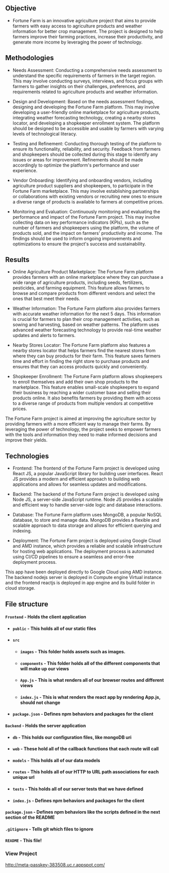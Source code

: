 ## Objective

- Fortune Farm is an innovative agriculture project that aims to provide farmers with easy access to agriculture products and weather information for better crop management. The project is designed to help farmers improve their farming practices, increase their productivity, and generate more income by leveraging the power of technology.

## Methodologies

- Needs Assessment: Conducting a comprehensive needs assessment to understand the specific requirements of farmers in the target region. This may involve conducting surveys, interviews, and focus groups with farmers to gather insights on their challenges, preferences, and requirements related to agriculture products and weather information.

- Design and Development: Based on the needs assessment findings, designing and developing the Fortune Farm platform. This may involve developing a user-friendly online marketplace for agriculture products, integrating weather forecasting technology, creating a nearby stores locator, and developing a shopkeeper enrollment system. The platform should be designed to be accessible and usable by farmers with varying levels of technological literacy.

- Testing and Refinement: Conducting thorough testing of the platform to ensure its functionality, reliability, and security. Feedback from farmers and shopkeepers should be collected during this stage to identify any issues or areas for improvement. Refinements should be made accordingly to optimize the platform's performance and user experience.

- Vendor Onboarding: Identifying and onboarding vendors, including agriculture product suppliers and shopkeepers, to participate in the Fortune Farm marketplace. This may involve establishing partnerships or collaborations with existing vendors or recruiting new ones to ensure a diverse range of products is available to farmers at competitive prices.

- Monitoring and Evaluation: Continuously monitoring and evaluating the performance and impact of the Fortune Farm project. This may involve collecting data on key performance indicators (KPIs), such as the number of farmers and shopkeepers using the platform, the volume of products sold, and the impact on farmers' productivity and income. The findings should be used to inform ongoing improvements and optimizations to ensure the project's success and sustainability.

## Results

- Online Agriculture Product Marketplace: The Fortune Farm platform provides farmers with an online marketplace where they can purchase a wide range of agriculture products, including seeds, fertilizers, pesticides, and farming equipment. This feature allows farmers to browse and compare products from different vendors and select the ones that best meet their needs.

- Weather Information: The Fortune Farm platform also provides farmers with accurate weather information for the next 5 days. This information is crucial for farmers to plan their crop management activities, such as sowing and harvesting, based on weather patterns. The platform uses advanced weather forecasting technology to provide real-time weather updates and alerts to farmers.

- Nearby Stores Locator: The Fortune Farm platform also features a nearby stores locator that helps farmers find the nearest stores from where they can buy products for their farm. This feature saves farmers time and effort in finding the right store to purchase products and ensures that they can access products quickly and conveniently.

- Shopkeeper Enrollment: The Fortune Farm platform allows shopkeepers to enroll themselves and add their own shop products to the marketplace. This feature enables small-scale shopkeepers to expand their business by reaching a wider customer base and selling their products online. It also benefits farmers by providing them with access to a diverse range of products from multiple vendors at competitive prices.

The Fortune Farm project is aimed at improving the agriculture sector by providing farmers with a more efficient way to manage their farms. By leveraging the power of technology, the project seeks to empower farmers with the tools and information they need to make informed decisions and improve their yields.


## Technologies

- Frontend: The frontend of the Fortune Farm project is developed using React JS, a popular JavaScript library for building user interfaces. React JS provides a modern and efficient approach to building web applications and allows for seamless updates and modifications.

- Backend: The backend of the Fortune Farm project is developed using Node JS, a server-side JavaScript runtime. Node JS provides a scalable and efficient way to handle server-side logic and database interactions.

- Database: The Fortune Farm platform uses MongoDB, a popular NoSQL database, to store and manage data. MongoDB provides a flexible and scalable approach to data storage and allows for efficient querying and indexing.

- Deployment: The Fortune Farm project is deployed using Google Cloud and AMD instance, which provides a reliable and scalable infrastructure for hosting web applications. The deployment process is automated using CI/CD pipelines to ensure a seamless and error-free deployment process.

This app have been deployed directly to Google Cloud using AMD instance. The backend nodejs server is deployed in Compute engine Virtual instance and the frontend reactjs is deployed in app engine and its build folder in cloud storage. 

## File structure
#### `Frontend` - Holds the client application
- #### `public` - This holds all of our static files
- #### `src`
    - #### `images` - This folder holds assets such as images.
    - #### `components` - This folder holds all of the different components that will make up our views
    - #### `App.js` - This is what renders all of our browser routes and different views
    - #### `index.js` - This is what renders the react app by rendering App.js, should not change
- #### `package.json` - Defines npm behaviors and packages for the client
#### `Backend` - Holds the server application
- #### `db` - This holds our configuration files, like mongoDB uri
- #### `web` - These hold all of the callback functions that each route will call
- #### `models` - This holds all of our data models
- #### `routes` - This holds all of our HTTP to URL path associations for each unique url
- #### `tests` - This holds all of our server tests that we have defined
- #### `index.js` - Defines npm behaviors and packages for the client
#### `package.json` - Defines npm behaviors like the scripts defined in the next section of the README
#### `.gitignore` - Tells git which files to ignore
#### `README` - This file!


### View Project

http://meta-passkey-383508.uc.r.appspot.com/



